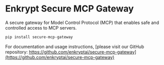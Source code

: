 # Enkrypt Secure MCP Gateway

A secure gateway for Model Control Protocol (MCP) that enables safe and controlled access to MCP servers.

```bash
pip install secure-mcp-gateway
```

For documentation and usage instructions, [please visit our GitHub repository: https://github.com/enkryptai/secure-mcp-gateway](https://github.com/enkryptai/secure-mcp-gateway)
